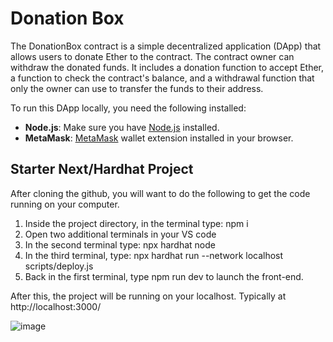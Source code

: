 # Donation Box
The DonationBox contract is a simple decentralized application (DApp) that allows users to donate Ether to the contract. The contract owner can withdraw the donated funds. It includes a donation function to accept Ether, a function to check the contract's balance, and a withdrawal function that only the owner can use to transfer the funds to their address.

To run this DApp locally, you need the following installed:

- **Node.js**: Make sure you have [Node.js](https://nodejs.org/) installed.
- **MetaMask**: [MetaMask](https://metamask.io/) wallet extension installed in your browser.

## Starter Next/Hardhat Project

After cloning the github, you will want to do the following to get the code running on your computer.

1. Inside the project directory, in the terminal type: npm i
2. Open two additional terminals in your VS code
3. In the second terminal type: npx hardhat node
4. In the third terminal, type: npx hardhat run --network localhost scripts/deploy.js
5. Back in the first terminal, type npm run dev to launch the front-end.

After this, the project will be running on your localhost. 
Typically at http://localhost:3000/

![image](https://github.com/user-attachments/assets/f49fbb6e-9047-4e92-8af7-658dcd2b1517)
